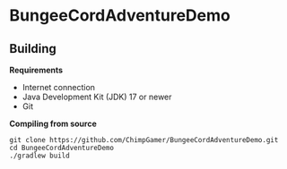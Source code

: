 ﻿# BungeeCordAdventureDemo

## Building

**Requirements**
- Internet connection
- Java Development Kit (JDK) 17 or newer
- Git

**Compiling from source**
```shell
git clone https://github.com/ChimpGamer/BungeeCordAdventureDemo.git
cd BungeeCordAdventureDemo
./gradlew build
```
